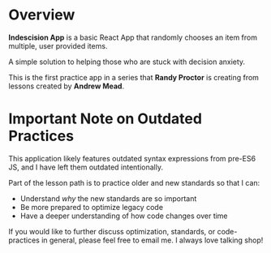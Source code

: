 # Overview

**Indescision App** is a basic React App that randomly chooses an item from multiple, user provided items.

A simple solution to helping those who are stuck with decision anxiety.

This is the first practice app in a series that **Randy Proctor** is creating from lessons created by **Andrew Mead**.

# Important Note on Outdated Practices

This application likely features outdated syntax expressions from pre-ES6 JS, and I have left them outdated intentionally.

Part of the lesson path is to practice older and new standards so that I can: 
- Understand *why* the new standards are so important
- Be more prepared to optimize legacy code
- Have a deeper understanding of how code changes over time

If you would like to further discuss optimization, standards, or code-practices in general, please feel free to email me.  I always love talking shop!
